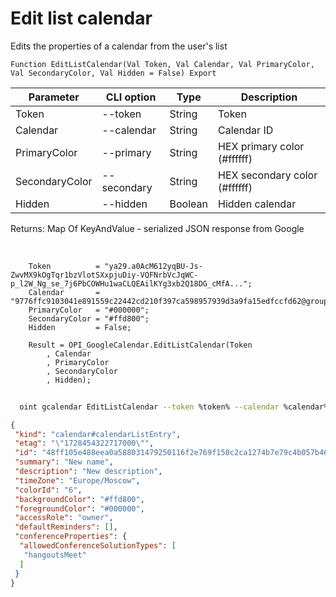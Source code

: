 ﻿---
sidebar_position: 5
---

# Edit list calendar
 Edits the properties of a calendar from the user's list



`Function EditListCalendar(Val Token, Val Calendar, Val PrimaryColor, Val SecondaryColor, Val Hidden = False) Export`

  | Parameter | CLI option | Type | Description |
  |-|-|-|-|
  | Token | --token | String | Token |
  | Calendar | --calendar | String | Calendar ID |
  | PrimaryColor | --primary | String | HEX primary color (#ffffff) |
  | SecondaryColor | --secondary | String | HEX secondary color (#ffffff) |
  | Hidden | --hidden | Boolean | Hidden calendar |

  
  Returns:  Map Of KeyAndValue - serialized JSON response from Google

<br/>




```bsl title="Code example"
    Token          = "ya29.a0AcM612yqBU-Js-ZwvMX9kOgTqr1bzVlotSXxpjuDiy-VQFNrbVcJqWC-p_l2W_Ng_se_7j6PbCOWHu1waCLQEAilKYg3xb2Q18DG_cMfA...";
    Calendar       = "9776ffc9103041e891559c22442cd210f397ca598957939d3a9fa15edfccfd62@group.calendar.google.com";
    PrimaryColor   = "#000000";
    SecondaryColor = "#ffd800";
    Hidden         = False;

    Result = OPI_GoogleCalendar.EditListCalendar(Token
        , Calendar
        , PrimaryColor
        , SecondaryColor
        , Hidden);
```



```sh title="CLI command example"
    
  oint gcalendar EditListCalendar --token %token% --calendar %calendar% --primary %primary% --secondary %secondary% --hidden %hidden%

```

```json title="Result"
{
 "kind": "calendar#calendarListEntry",
 "etag": "\"1728454322717000\"",
 "id": "48ff105e488eea0a588031479250116f2e769f150c2ca1274b7e79c4b057b46b@group.calendar.google.com",
 "summary": "New name",
 "description": "New description",
 "timeZone": "Europe/Moscow",
 "colorId": "6",
 "backgroundColor": "#ffd800",
 "foregroundColor": "#000000",
 "accessRole": "owner",
 "defaultReminders": [],
 "conferenceProperties": {
  "allowedConferenceSolutionTypes": [
   "hangoutsMeet"
  ]
 }
}
```
